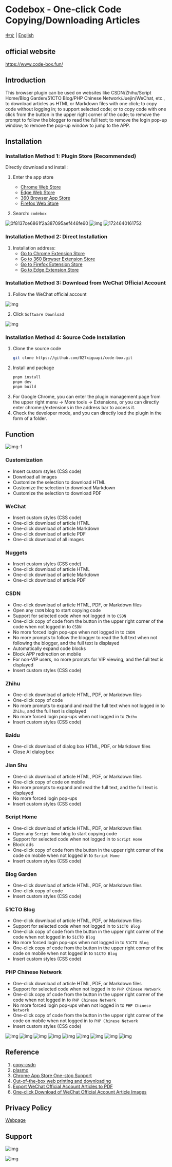 # Codebox - One-click Code Copying/Downloading Articles

[中文](README.md) | [English](README_EN.md)

## official website

https://www.code-box.fun/

## Introduction

This browser plugin can be used on websites like CSDN/Zhihu/Script Home/Blog Garden/51CTO Blog/PHP Chinese Network/Juejin/WeChat, etc., to download articles as HTML or Markdown files with one click; to copy code without logging in; to support selected code; or to copy code with one click from the button in the upper right corner of the code; to remove the prompt to follow the blogger to read the full text; to remove the login pop-up window; to remove the pop-up window to jump to the APP.

## Installation

### Installation Method 1: Plugin Store (Recommended)

Directly download and install:
1. Enter the app store
    - [Chrome Web Store](https://chrome.google.com/webstore/category/extensions?hl=zh-CN)
    - [Edge Web Store](https://microsoftedge.microsoft.com/addons/Microsoft-Edge-Extensions-Home?hl=zh-CN)
    - [360 Browser App Store](https://ext.se.360.cn/#/extension-detail?id=acnnhjllgegbndgknlliobjlekgilbdf)
    - [Firefox Web Store](https://addons.mozilla.org/zh-CN/firefox/)

2. Search: `codebox`

![0f8137ce6861f2a387095aef446fe60](https://raw.githubusercontent.com/027xiguapi/code-box/main/public/webstore/0f8137ce6861f2a387095aef446fe60.png)
![img](https://raw.githubusercontent.com/027xiguapi/code-box/main/public/webstore/img.png)
![1724640161752](https://raw.githubusercontent.com/027xiguapi/code-box/main/public/webstore/1724640161752.jpg)

### Installation Method 2: Direct Installation

1. Installation address:
    - [Go to Chrome Extension Store](https://chrome.google.com/webstore/detail/acnnhjllgegbndgknlliobjlekgilbdf)
    - [Go to 360 Browser Extension Store](https://ext.se.360.cn/#/extension-detail?id=acnnhjllgegbndgknlliobjlekgilbdf)
    - [Go to Firefox Extension Store](https://addons.mozilla.org/zh-CN/firefox/addon/code-box/)
    - [Go to Edge Extension Store](https://microsoftedge.microsoft.com/addons/detail/code-box/cfpdbfmncaampihkmejogihjkenkonbn)

### Installation Method 3: Download from WeChat Official Account

1. Follow the WeChat official account

![img](https://raw.githubusercontent.com/027xiguapi/code-box/main/public/wx/qrcode_wx.jpg)

2. Click `Software Download`

![img](https://raw.githubusercontent.com/027xiguapi/code-box/main/public/wx/download.jpg)

### Installation Method 4: Source Code Installation

1. Clone the source code
   ```sh
   git clone https://github.com/027xiguapi/code-box.git
   ```
2. Install and package
   ```sh
   pnpm install
   pnpm dev
   pnpm build
   ```
3. For Google Chrome, you can enter the plugin management page from the upper right menu -> More tools -> Extensions, or you can directly enter chrome://extensions in the address bar to access it.
4. Check the developer mode, and you can directly load the plugin in the form of a folder.

## Function

![img-1](https://raw.githubusercontent.com/027xiguapi/code-box/main/public/config.jpg)

### Customization

- Insert custom styles (CSS code)
- Download all images
- Customize the selection to download HTML
- Customize the selection to download Markdown
- Customize the selection to download PDF

### WeChat

- Insert custom styles (CSS code)
- One-click download of article HTML
- One-click download of article Markdown
- One-click download of article PDF
- One-click download of all images

### Nuggets

- Insert custom styles (CSS code)
- One-click download of article HTML
- One-click download of article Markdown
- One-click download of article PDF

### CSDN

- One-click download of article HTML, PDF, or Markdown files
- Open any `CSDN` blog to start copying code
- Support for selected code when not logged in to `CSDN`
- One-click copy of code from the button in the upper right corner of the code when not logged in to `CSDN`
- No more forced login pop-ups when not logged in to `CSDN`
- No more prompts to follow the blogger to read the full text when not following the blogger, and the full text is displayed
- Automatically expand code blocks
- Block APP redirection on mobile
- For non-VIP users, no more prompts for VIP viewing, and the full text is displayed
- Insert custom styles (CSS code)

### Zhihu

- One-click download of article HTML, PDF, or Markdown files
- One-click copy of code
- No more prompts to expand and read the full text when not logged in to `Zhihu`, and the full text is displayed
- No more forced login pop-ups when not logged in to `Zhihu`
- Insert custom styles (CSS code)

### Baidu

- One-click download of dialog box HTML, PDF, or Markdown files
- Close AI dialog box

### Jian Shu

- One-click download of article HTML, PDF, or Markdown files
- One-click copy of code on mobile
- No more prompts to expand and read the full text, and the full text is displayed
- No more forced login pop-ups
- Insert custom styles (CSS code)

### Script Home

- One-click download of article HTML, PDF, or Markdown files
- Open any `Script Home` blog to start copying code
- Support for selected code when not logged in to `Script Home`
- Block ads
- One-click copy of code from the button in the upper right corner of the code on mobile when not logged in to `Script Home`
- Insert custom styles (CSS code)

### Blog Garden

- One-click download of article HTML, PDF, or Markdown files
- One-click copy of code
- Insert custom styles (CSS code)

### 51CTO Blog

- One-click download of article HTML, PDF, or Markdown files
- Support for selected code when not logged in to `51CTO Blog`
- One-click copy of code from the button in the upper right corner of the code when not logged in to `51CTO Blog`
- No more forced login pop-ups when not logged in to `51CTO Blog`
- One-click copy of code from the button in the upper right corner of the code on mobile when not logged in to `51CTO Blog`
- Insert custom styles (CSS code)

### PHP Chinese Network

- One-click download of article HTML, PDF, or Markdown files
- Support for selected code when not logged in to `PHP Chinese Network`
- One-click copy of code from the button in the upper right corner of the code when not logged in to `PHP Chinese Network`
- No more forced login pop-ups when not logged in to `PHP Chinese Network`
- One-click copy of code from the button in the upper right corner of the code on mobile when not logged in to `PHP Chinese Network`
- Insert custom styles (CSS code)

![img](https://raw.githubusercontent.com/027xiguapi/code-box/main/public/8.png)
![img](https://raw.githubusercontent.com/027xiguapi/code-box/main/public/1.jpg)
![img](https://raw.githubusercontent.com/027xiguapi/code-box/main/public/2.png)
![img](https://raw.githubusercontent.com/027xiguapi/code-box/main/public/3.jpg)
![img](https://raw.githubusercontent.com/027xiguapi/code-box/main/public/4.jpg)
![img](https://raw.githubusercontent.com/027xiguapi/code-box/main/public/5.jpg)
![img](https://raw.githubusercontent.com/027xiguapi/code-box/main/public/6.jpg)
![img](https://raw.githubusercontent.com/027xiguapi/code-box/main/public/7.jpg)
![img](https://raw.githubusercontent.com/027xiguapi/code-box/main/public/1723096379951.jpg)

## Reference

1. [copy-csdn](https://github.com/openHacking/copy-csdn)
2. [plasmo](https://github.com/PlasmoHQ/plasmo)
3. [Chrome App Store One-stop Support](https://support.google.com/chrome_webstore/contact/one_stop_support)
4. [Out-of-the-box web printing and downloading](https://juejin.cn/post/7412672713376497727)
5. [Export WeChat Official Account Articles to PDF](https://greasyfork.org/en/scripts/510683-%E5%AF%BC%E5%87%BA%E5%BE%AE%E4%BF%A1%E5%85%AC%E4%BC%97%E5%8F%B7%E6%96%87%E7%AB%A0%E4%B8%BApdf/code)
6. [One-click Download of WeChat Official Account Article Images](https://greasyfork.org/zh-CN/scripts/40583-%E5%BE%AE%E4%BF%A1%E5%85%AC%E4%BC%97%E5%8F%B7%E6%8E%A8%E6%96%87%E5%9B%BE%E7%89%87%E4%B8%80%E9%94%AE%E4%B8%8B%E8%BD%BD/code)

## Privacy Policy

[Webpage](https://027xiguapi.github.io/code-box/privacy-policy.html)

## Support

![img](https://raw.githubusercontent.com/027xiguapi/code-box/main/public/wx/qrcode_wx.jpg)

![img](https://raw.githubusercontent.com/027xiguapi/code-box/main/public/wx/u_wx.jpg)